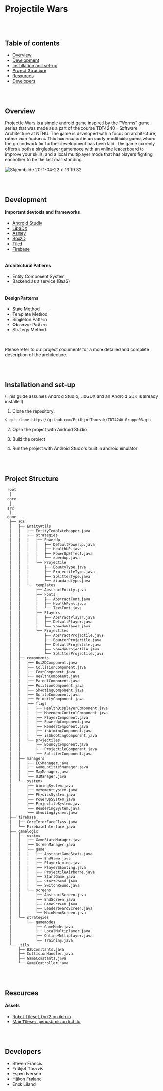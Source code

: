 # Projectile Wars

<br></br>

## Table of contents
- [Overview](#projectile-wars)
- [Development](#development)
- [Installation and set-up](#installation-and-set-up)
- [Project Structure](#project-structure)
- [Resources](#resources)
- [Developers](#developers)

<br></br>

## Overview
Projectile Wars is a simple android game inspired by the "Worms" game series that was made as a part of the course TDT4240 - Software Architecture at NTNU. The game is developed with a focus on architecture, rather than features. This has resulted in an easily modifiable game, where the groundwork for further development has been laid. The game currenly offers a both a singleplayer gamemode with an online leaderboard to improve your skills, and a local multiplayer mode that has players fighting eachother to be the last man standing.
<br></br>
![Skjermbilde 2021-04-22 kl  13 19 32](https://user-images.githubusercontent.com/43807082/115705934-6bc88c00-a36d-11eb-833a-8badd51edeca.png)

<br></br>

## Development

#### Important devtools and frameworks
- [Android Studio](https://developer.android.com/studio)
- [LibGDX](https://libgdx.com/)
- [Ashley](https://github.com/libgdx/ashley/wiki)
- [Box2D](https://box2d.org/)
- [Tiled](https://www.mapeditor.org/)
- [Firebase](https://firebase.google.com/)
<br></br>
#### Architectural Patterns
- Entity Component System
- Backend as a service (BaaS)
<br></br>
#### Design Patterns
- State Method
- Template Method
- Singleton Pattern
- Observer Pattern
- Strategy Method

<br></br>
Please refer to our project documents for a more detailed and complete description of the architecture.

<br></br>

## Installation and set-up
(This guide assumes Android Studio, LibGDX and an Android SDK is already installed)
1. Clone the repository:
```zsh
$ git clone https://github.com/FrithjofThorvik/TDT4240-Gruppe03.git
```
2. Open the project with Android Studio

3. Build the project

4. Run the project with Android Studio's built in android emulator


<br></br>
## Project Structure
```bash
 root
  │
 core
  │
 src
  │
 game
  ├── ECS
  │   ├── EntityUtils
  │   │   ├── EntityTemplateMapper.java
  │   │   ├── strategies
  │   │   │   ├── PowerUp
  │   │   │   │   ├── DefaultPowerUp.java
  │   │   │   │   ├── HealthUP.java
  │   │   │   │   ├── PowerUpEffect.java
  │   │   │   │   └── SpeedUp.java
  │   │   │   └── Projectile
  │   │   │       ├── BouncyType.java
  │   │   │       ├── ProjectileType.java
  │   │   │       ├── SplitterType.java
  │   │   │       └── StandardType.java
  │   │   └── templates
  │   │       ├── AbstractEntity.java
  │   │       ├── Fonts
  │   │       │   ├── AbstractFont.java
  │   │       │   ├── HealthFont.java
  │   │       │   └── TextFont.java
  │   │       ├── Players
  │   │       │   ├── AbstractPlayer.java
  │   │       │   ├── DefaultPlayer.java
  │   │       │   └── SpeedyPlayer.java
  │   │       └── Projectiles
  │   │           ├── AbstractProjectile.java
  │   │           ├── BouncerProjectile.java
  │   │           ├── DefaultProjectile.java
  │   │           ├── SpeedyProjectile.java
  │   │           └── SplitterProjectile.java
  │   ├── components
  │   │   ├── Box2DComponent.java
  │   │   ├── CollisionComponent.java
  │   │   ├── FontComponent.java
  │   │   ├── HealthComponent.java
  │   │   ├── ParentComponent.java
  │   │   ├── PositionComponent.java
  │   │   ├── ShootingComponent.java
  │   │   ├── SpriteComponent.java
  │   │   ├── VelocityComponent.java
  │   │   ├── flags
  │   │   │   ├── HealthDisplayerComponent.java
  │   │   │   ├── MovementControlComponent.java
  │   │   │   ├── PlayerComponent.java
  │   │   │   ├── PowerUpComponent.java
  │   │   │   ├── RenderComponent.java
  │   │   │   ├── isAimingComponent.java
  │   │   │   └── isShootingComponent.java
  │   │   └── projectiles
  │   │       ├── BouncyComponent.java
  │   │       ├── ProjectileComponent.java
  │   │       └── SplitterComponent.java
  │   ├── managers
  │   │   ├── ECSManager.java
  │   │   ├── GameEntitiesManager.java
  │   │   ├── MapManager.java
  │   │   └── UIManager.java
  │   └── systems
  │       ├── AimingSystem.java
  │       ├── MovementSystem.java
  │       ├── PhysicsSystem.java
  │       ├── PowerUpSystem.java
  │       ├── ProjectileSystem.java
  │       ├── RenderingSystem.java
  │       └── ShootingSystem.java
  ├── firebase
  │   ├── CoreInterFaceClass.java
  │   └── FirebaseInterface.java
  ├── gamelogic
  │   ├── states
  │   │   ├── GameStateManager.java
  │   │   ├── ScreenManager.java
  │   │   ├── game
  │   │   │   ├── AbstractGameState.java
  │   │   │   ├── EndGame.java
  │   │   │   ├── PlayerAiming.java
  │   │   │   ├── PlayerShooting.java
  │   │   │   ├── ProjectileAirborne.java
  │   │   │   ├── StartGame.java
  │   │   │   ├── StartRound.java
  │   │   │   └── SwitchRound.java
  │   │   └── screens
  │   │       ├── AbstractScreen.java
  │   │       ├── EndScreen.java
  │   │       ├── GameScreen.java
  │   │       ├── LeaderboardScreen.java
  │   │       └── MainMenuScreen.java
  │   └── strategies
  │       └── gamemodes
  │           ├── GameMode.java
  │           ├── LocalMultiplayer.java
  │           ├── OnlineMultiplayer.java
  │           └── Training.java
  └── utils
      ├── B2DConstants.java
      ├── CollisionHandler.java
      ├── GameConstants.java
      └── GameController.java
```

<br></br>

## Resources
#### Assets
- [Robot Tileset, 0x72 on itch.io](https://0x72.itch.io/16x16-robot-tileset)
- [Map Tileset, penusbmic on itch.io](https://penusbmic.itch.io/sci-fi-planetone)

<br></br>

## Developers

- Steven Francis
- Frithjof Thorvik
- Espen Iversen
- Håkon Frøland
- Enok Liland
